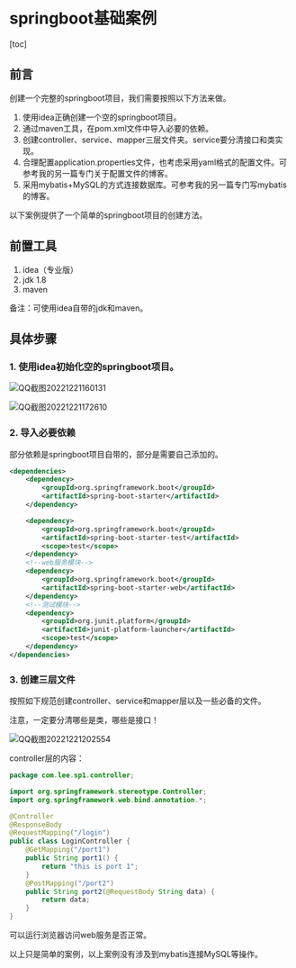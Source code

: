# springboot基础案例

[toc]

## 前言

创建一个完整的springboot项目，我们需要按照以下方法来做。

1. 使用idea正确创建一个空的springboot项目。
2. 通过maven工具，在pom.xml文件中导入必要的依赖。
3. 创建controller、service、mapper三层文件夹。service要分清接口和类实现。
4. 合理配置application.properties文件，也考虑采用yaml格式的配置文件。可参考我的另一篇专门关于配置文件的博客。
5. 采用mybatis+MySQL的方式连接数据库。可参考我的另一篇专门写mybatis的博客。



以下案例提供了一个简单的springboot项目的创建方法。



## 前置工具

1. idea（专业版）
2. jdk 1.8
3. maven

备注：可使用idea自带的jdk和maven。



## 具体步骤

### 1. 使用idea初始化空的springboot项目。

![QQ截图20221221160131](https://figurebed-1309161819.cos.ap-nanjing.myqcloud.com/typora/QQ%E6%88%AA%E5%9B%BE20221221160131.png)



![QQ截图20221221172610](C:\Users\晓龙coding\Pictures\QQ截图20221221172610.png)



### 2. 导入必要依赖

部分依赖是springboot项目自带的，部分是需要自己添加的。

```xml
<dependencies>
    <dependency>
        <groupId>org.springframework.boot</groupId>
        <artifactId>spring-boot-starter</artifactId>
    </dependency>

    <dependency>
        <groupId>org.springframework.boot</groupId>
        <artifactId>spring-boot-starter-test</artifactId>
        <scope>test</scope>
    </dependency>
    <!--web服务模块-->
    <dependency>
        <groupId>org.springframework.boot</groupId>
        <artifactId>spring-boot-starter-web</artifactId>
    </dependency>
    <!--测试模块-->
    <dependency>
        <groupId>org.junit.platform</groupId>
        <artifactId>junit-platform-launcher</artifactId>
        <scope>test</scope>
    </dependency>
</dependencies>
```





### 3. 创建三层文件

按照如下规范创建controller、service和mapper层以及一些必备的文件。

注意，一定要分清哪些是类，哪些是接口！

![QQ截图20221221202554](https://figurebed-1309161819.cos.ap-nanjing.myqcloud.com/typora/QQ%E6%88%AA%E5%9B%BE20221221202554.png)



controller层的内容：

```java
package com.lee.sp1.controller;

import org.springframework.stereotype.Controller;
import org.springframework.web.bind.annotation.*;

@Controller
@ResponseBody
@RequestMapping("/login")
public class LoginController {
    @GetMapping("/port1")
    public String port1() {
        return "this is port 1";
    }
    @PostMapping("/port2")
    public String port2(@RequestBody String data) {
        return data;
    }
}
```

可以运行浏览器访问web服务是否正常。



以上只是简单的案例，以上案例没有涉及到mybatis连接MySQL等操作。

